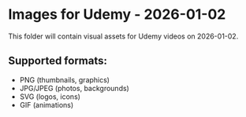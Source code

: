# Images for Udemy - 2026-01-02

This folder will contain visual assets for Udemy videos on 2026-01-02.

## Supported formats:
- PNG (thumbnails, graphics)
- JPG/JPEG (photos, backgrounds)
- SVG (logos, icons)
- GIF (animations)
